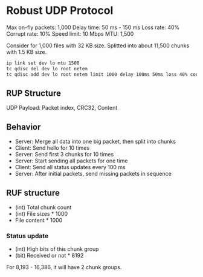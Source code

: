 # Robust UDP Protocol

Max on-fly packets: 1,000
Delay time: 50 ms - 150 ms
Loss rate: 40%
Corrupt rate: 10%
Speed limit: 10 Mbps
MTU: 1,500

Consider for 1,000 files with 32 KB size.
Splitted into about 11,500 chunks with 1.5 KB size.

```bash
ip link set dev lo mtu 1500
tc qdisc del dev lo root netem
tc qdisc add dev lo root netem limit 1000 delay 100ms 50ms loss 40% corrupt 10% rate 10Mbit
```

## RUP Structure
UDP Payload: Packet index, CRC32, Content

## Behavior
- Server: Merge all data into one big packet, then split into chunks
- Client: Send hello for 10 times
- Server: Send first 3 chunks for 10 times
- Server: Start sending all packets for one time
- Client: Send all status updates every 100 ms
- Server: After initial packets, send missing packets in sequence

## RUF structure
- (int) Total chunk count
- (int) File sizes * 1000
- File content * 1000

### Status update
- (int) High bits of this chunk group
- (bit) Received or not * 8192

For 8,193 - 16,386, it will have 2 chunk groups.
